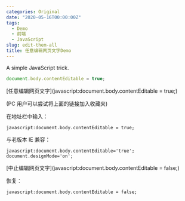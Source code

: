 ```yaml
---
categories: Original
date: "2020-05-16T00:00:00Z"
tags:
  - Demo
  - 前端
  - JavaScript
slug: edit-them-all
title: 任意编辑网页文字Demo
---
```


A simple JavaScript trick.

```javascript
document.body.contentEditable = true;
```

[任意编辑网页文字](javascript:document.body.contentEditable = true;)

(PC 用户可以尝试将上面的链接加入收藏夹)

在地址栏中输入：

```
javascript:document.body.contentEditable = true;
```

与老版本 IE 兼容：

```
javascript:document.body.contentEditable='true'; document.designMode='on';
```

[中止编辑网页文字](javascript:document.body.contentEditable = false;)

恢复：

```
javascript:document.body.contentEditable = false;
```
